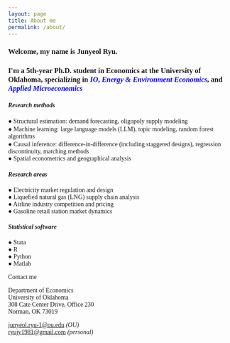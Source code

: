 ```yaml
---
layout: page
title: About me
permalink: /about/
---
```



### <span style="font-family: 'Times', serif">**Welcome, my name is Junyeol Ryu.** </span>  

### <span style="font-family: 'Times', serif">I'm a 5th-year Ph.D. student in Economics at the University of Oklahoma, specializing in <span style="color: blue">*IO*</span>, <span style="color: blue">*Energy & Environment Economics*</span>, and <span style="color: blue">*Applied Microeconomics*</span> </span>  






#### <span style="font-family: 'Times New Roman', serif">***Research methods***</span>  
<span style="font-family: 'Garamond', serif">  ● Structural estimation:</span> <span style="font-family: 'Garamond', serif">demand forecasting, oligopoly supply modeling</span>  
<span style="font-family: 'Garamond', serif">  ● Machine learning:</span> <span style="font-family: 'Garamond', serif">large language models (LLM), topic modeling, random forest algorithms</span>  
<span style="font-family: 'Garamond', serif">  ● Causal inference:</span> <span style="font-family: 'Garamond', serif">difference-in-difference (including staggered designs), regression discontinuity, matching methods</span>   
<span style="font-family: 'Garamond', serif">  ● Spatial econometrics and geographical analysis</span>  
 

#### <span style="font-family: 'Times New Roman', serif">***Research areas***</span>  
<span style="font-family: 'Garamond', serif">  ● Electricity market regulation and design  </span>  
<span style="font-family: 'Garamond', serif">  ● Liquefied natural gas (LNG) supply chain analysis</span>  
<span style="font-family: 'Garamond', serif">  ● Airline industry competition and pricing  </span>  
<span style="font-family: 'Garamond', serif">  ● Gasoline retail station market dynamics  </span>  

#### <span style="font-family: 'Times New Roman', serif">***Statistical software***</span>  
<span style="font-family: 'Garamond', serif">  ● Stata </span>  
<span style="font-family: 'Garamond', serif">  ● R  </span>  
<span style="font-family: 'Garamond', serif">  ● Python  </span>  
<span style="font-family: 'Garamond', serif">  ● Matlab  </span>  




<span style="font-family: 'Times', serif">Contact me</span>  

<span style="font-family: 'Times', serif">Department of Economics</span>  
<span style="font-family: 'Times', serif">University of Oklahoma</span>  
<span style="font-family: 'Times', serif">308 Cate Center Drive, Office 230</span>  
<span style="font-family: 'Times', serif">Norman, OK 73019</span>  

<span style="font-family: 'Times', serif">junyeol.ryu-1@ou.edu *(OU)* </span>  
<span style="font-family: 'Times', serif">ryujy1981@gmail.com *(personal)* </span>  
